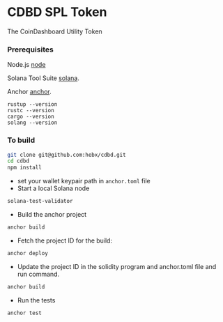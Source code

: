 # CDBD SPL Token

The CoinDashboard Utility Token

### Prerequisites

Node.js [node](<[https://github.com/nvm-sh/nvm](https://nodejs.org/en)>)

Solana Tool Suite [solana](https://docs.solana.com/cli/install-solana-cli-tools).

Anchor [anchor](https://www.anchor-lang.com/docs/installation).

```
rustup --version
rustc --version
cargo --version
solang --version
```

### To build

```sh
git clone git@github.com:hebx/cdbd.git
cd cdbd
npm install
```

- set your wallet keypair path in `anchor.toml` file
- Start a local Solana node

```sh
solana-test-validator
```

- Build the anchor project

```sh
anchor build
```

- Fetch the project ID for the build:

```sh
anchor deploy
```

- Update the project ID in the solidity program and anchor.toml file and run command.

```sh
anchor build
```

- Run the tests

```sh
anchor test
```
